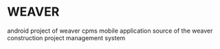 # WEAVER
android project of weaver cpms
mobile application source of the weaver construction project management system
